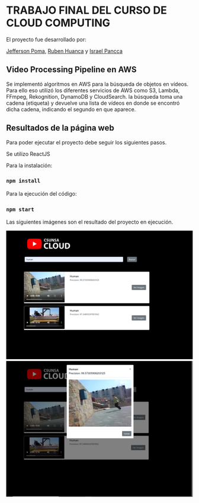 # TRABAJO FINAL DEL CURSO DE CLOUD COMPUTING
El proyecto fue desarrollado por: 


[Jefferson Poma](https://github.com/st4rck19981), [Ruben Huanca](https://github.com/RubenHuanca) y [Israel Pancca](https://github.com/fnixTiago)


## Video Processing Pipeline en AWS
Se implementó algoritmos en AWS para la búsqueda de objetos en vídeos. Para ello eso utilizó los diferentes servicios de AWS como S3, Lambda, FFmpeg, Rekognition, DynamoDB y CloudSearch. la búsqueda toma una cadena (etiqueta) y devuelve una lista de vídeos en donde se encontró dicha cadena, indicando el segundo en que aparece.

## Resultados de la página web
Para poder ejecutar el proyecto debe seguir los siguientes pasos.

Se utilizo ReactJS

Para la instalación:
### `npm install`

Para la ejecución del código: 
### `npm start`


Las siguientes imágenes son el resultado del proyecto en ejecución.




<img src="./imagenes/paginaWeb.PNG" width="520px" />
<img src="./imagenes/paginaWeb2.PNG" width="520px"/>
